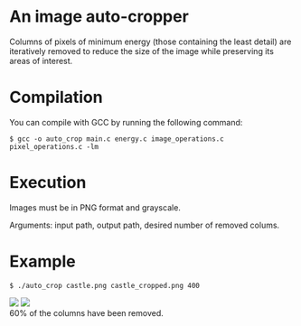 # An image auto-cropper

Columns of pixels of minimum energy (those containing the least detail) are iteratively removed to reduce the size of the image while preserving its areas of interest.

# Compilation
You can compile with GCC by running the following command:

```
$ gcc -o auto_crop main.c energy.c image_operations.c pixel_operations.c -lm
```

# Execution
Images must be in PNG format and grayscale.

Arguments: input path, output path, desired number of removed colums.

# Example
```
$ ./auto_crop castle.png castle_cropped.png 400
```

![](https://i.imgur.com/ilT20K7.png) ![](https://i.imgur.com/fd9SSz2.png) \
60% of the columns have been removed.
